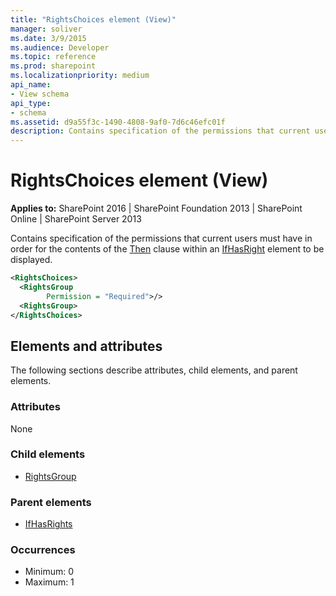 ```yaml
---
title: "RightsChoices element (View)"
manager: soliver
ms.date: 3/9/2015
ms.audience: Developer
ms.topic: reference
ms.prod: sharepoint
ms.localizationpriority: medium
api_name:
- View schema
api_type:
- schema
ms.assetid: d9a55f3c-1490-4808-9af0-7d6c46efc01f
description: Contains specification of the permissions that current users must have in order for the contents of the Then clause within an IfHasRight element to be displayed. 
---
```


# RightsChoices element (View)

**Applies to:** SharePoint 2016 | SharePoint Foundation 2013 | SharePoint Online | SharePoint Server 2013
  
Contains specification of the permissions that current users must have in order for the contents of the [Then](then-element-view.md) clause within an [IfHasRight](ifhasrights-element-view.md) element to be displayed. 
  
```XML
<RightsChoices>
  <RightsGroup
        Permission = "Required">/>
  <RightsGroup>
</RightsChoices>
```

## Elements and attributes

The following sections describe attributes, child elements, and parent elements.

### Attributes

None
   
### Child elements

- [RightsGroup](rightsgroup-element-view.md)
   
### Parent elements

- [IfHasRights](ifhasrights-element-view.md)
   
### Occurrences

- Minimum: 0
- Maximum: 1  

<br/> 
   

